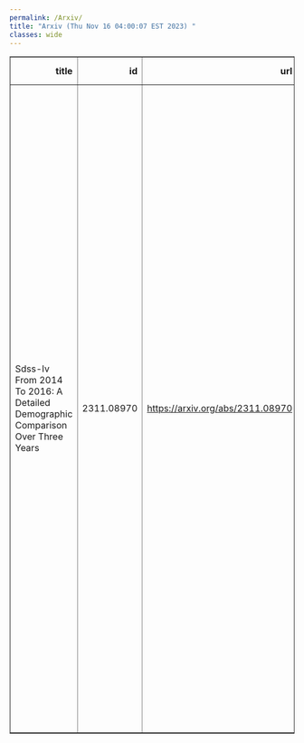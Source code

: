 ```yaml
---
permalink: /Arxiv/
title: "Arxiv (Thu Nov 16 04:00:07 EST 2023) "
classes: wide
---
```

<table border="1" class="dataframe">
  <thead>
    <tr style="text-align: right;">
      <th>title</th>
      <th>id</th>
      <th>url</th>
      <th>authors</th>
      <th>Local Authors</th>
    </tr>
  </thead>
  <tbody>
    <tr>
      <td>Sdss-Iv From 2014 To 2016: A Detailed Demographic Comparison Over Three   Years</td>
      <td>2311.08970</td>
      <td><a href="https://arxiv.org/abs/2311.08970" target="_blank">https://arxiv.org/abs/2311.08970</a></td>
      <td>Amy M. Jones, Rachael L. Beaton, Brian A. Cherinka, Karen L. Masters, Sara Lucatello, Aleksandar M. Diamond-Stanic, Sarah A. Bird, Michael R. Blanton, Katia Cunha, Emily E. Farr, Diane Feuillet, Peter M. Frinchaboy, Alex Hagen, Karen Kinemuchi, Britt Lundgren, Mariarosa L. Marinelli, Adam D. Myers, Alexandre Roman-Lopes, Ashley J. Ross, Jose R. Sanchez-Gallego, Sarah J. Schmidt, Jennifer Sobeck, Keivan G. Stassun, Jamie Tayar, Mariana Vargas-Magana, J. C. Wilson, Gail Zasowski</td>
      <td>Ashley Ross</td>
    </tr>
  </tbody>
</table>